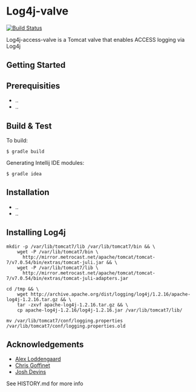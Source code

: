 Log4j-valve
======

[![Build Status](https://travis-ci.org/clarkda/log4j-valve.svg?branch=master)](https://travis-ci.org/clarkda/log4j-valve)

Log4j-access-valve is a Tomcat valve that enables ACCESS logging via Log4j

Getting Started
---------------

Prerequisities
--------------

* ..
* ..

Build & Test
------------

To build:

    $ gradle build

Generating Intellij IDE modules:

    $ gradle idea

Installation
-------------

* ..
* ..

Installing Log4j
-------------

```
mkdir -p /var/lib/tomcat7/lib /var/lib/tomcat7/bin && \
    wget -P /var/lib/tomcat7/bin \
      http://mirror.metrocast.net/apache/tomcat/tomcat-7/v7.0.54/bin/extras/tomcat-juli.jar && \
    wget -P /var/lib/tomcat7/lib \
      http://mirror.metrocast.net/apache/tomcat/tomcat-7/v7.0.54/bin/extras/tomcat-juli-adapters.jar

cd /tmp && \
    wget http://archive.apache.org/dist/logging/log4j/1.2.16/apache-log4j-1.2.16.tar.gz && \
    tar -zxvf apache-log4j-1.2.16.tar.gz && \
    cp apache-log4j-1.2.16/log4j-1.2.16.jar /var/lib/tomcat7/lib/
    
mv /var/lib/tomcat7/conf/logging.properties /var/lib/tomcat7/conf/logging.properties.old

````

Acknowledgements 
-------------
* [Alex Loddengaard](http://github.com/alexlod/scribe-log4j-appender)
* [Chris Goffinet](http://github.com/lenn0x/Scribe-log4j-Appender)
* [Josh Devins](http://github.com/joshdevins/Scribe-log4j-Appender)

See HISTORY.md for more info
